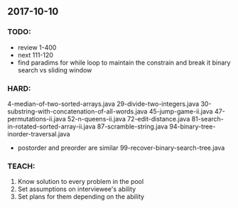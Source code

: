 ## 2017-10-10

### TODO:
- review 1-400
- next 111-120
- find paradims for while loop to maintain the constrain and break it
  binary search vs sliding window

### HARD:
4-median-of-two-sorted-arrays.java
29-divide-two-integers.java
30-substring-with-concatenation-of-all-words.java
45-jump-game-ii.java
47-permutations-ii.java
52-n-queens-ii.java
72-edit-distance.java
81-search-in-rotated-sorted-array-ii.java
87-scramble-string.java
94-binary-tree-inorder-traversal.java
- postorder and preorder are similar
99-recover-binary-search-tree.java

### TEACH:
1. Know solution to every problem in the pool
2. Set assumptions on interviewee's ability
3. Set plans for them depending on the ability
